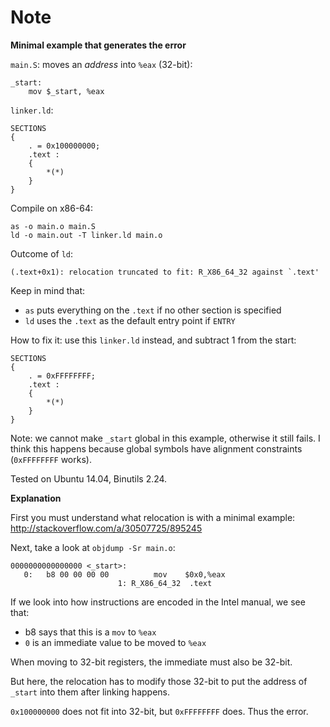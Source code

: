 # Note

**Minimal example that generates the error**

`main.S`: moves an *address* into `%eax` (32-bit):

    _start:
        mov $_start, %eax

`linker.ld`:

    SECTIONS
    {
        . = 0x100000000;
        .text :
        {
            *(*)
        }
    }

Compile on x86-64:

	as -o main.o main.S
	ld -o main.out -T linker.ld main.o

Outcome of `ld`:

    (.text+0x1): relocation truncated to fit: R_X86_64_32 against `.text'

Keep in mind that:

- `as` puts everything on the `.text` if no other section is specified
- `ld` uses the `.text` as the default entry point if `ENTRY`

How to fix it: use this `linker.ld` instead, and subtract 1 from the start:

    SECTIONS
    {
        . = 0xFFFFFFFF;
        .text :
        {
            *(*)
        }
    }

Note: we cannot make `_start` global in this example, otherwise it still fails. I think this happens because global symbols have alignment constraints (`0xFFFFFFFF` works).

Tested on Ubuntu 14.04, Binutils 2.24.

**Explanation**

First you must understand what relocation is with a minimal example: <http://stackoverflow.com/a/30507725/895245>

Next, take a look at `objdump -Sr main.o`:

    0000000000000000 <_start>:
       0:   b8 00 00 00 00          mov    $0x0,%eax
                            1: R_X86_64_32  .text

If we look into how instructions are encoded in the Intel manual, we see that:

- b8 says that this is a `mov` to `%eax`
- `0` is an immediate value to be moved to `%eax`

When moving to 32-bit registers, the immediate must also be 32-bit.

But here, the relocation has to modify those 32-bit to put the address of `_start` into them after linking happens.

`0x100000000` does not fit into 32-bit, but `0xFFFFFFFF` does. Thus the error.
